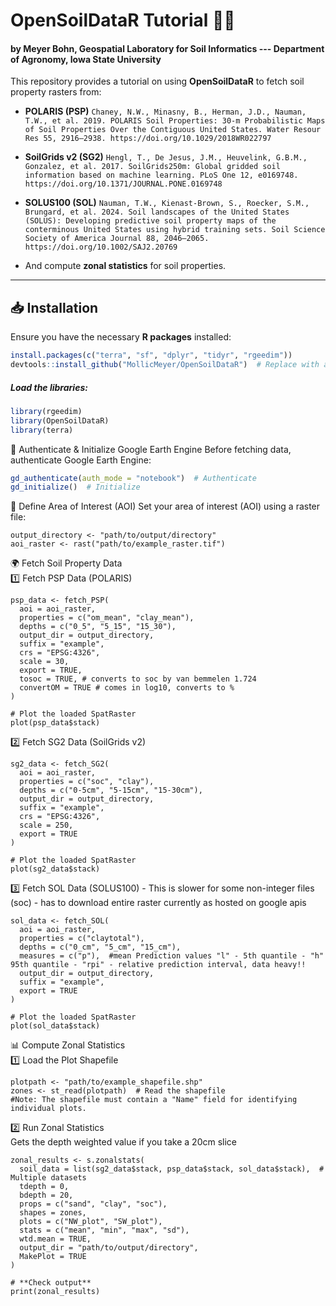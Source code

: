 # OpenSoilDataR Tutorial 🚜🌱

#### by Meyer Bohn, Geospatial Laboratory for Soil Informatics --- Department of Agronomy, Iowa State University

This repository provides a tutorial on using **OpenSoilDataR** to fetch soil property rasters from:
- **POLARIS (PSP)** ```Chaney, N.W., Minasny, B., Herman, J.D., Nauman, T.W., et al. 2019. POLARIS Soil Properties: 30-m Probabilistic Maps of Soil Properties Over the Contiguous United States. Water Resour Res 55, 2916–2938. https://doi.org/10.1029/2018WR022797```
- **SoilGrids v2 (SG2)** ```Hengl, T., De Jesus, J.M., Heuvelink, G.B.M., Gonzalez, et al. 2017. SoilGrids250m: Global gridded soil information based on machine learning. PLoS One 12, e0169748. https://doi.org/10.1371/JOURNAL.PONE.0169748```
- **SOLUS100 (SOL)**  ```Nauman, T.W., Kienast-Brown, S., Roecker, S.M., Brungard, et al. 2024. Soil landscapes of the United States (SOLUS): Developing predictive soil property maps of the conterminous United States using hybrid training sets. Soil Science Society of America Journal 88, 2046–2065. https://doi.org/10.1002/SAJ2.20769```

- And compute **zonal statistics** for soil properties.

---

## 📥 Installation

Ensure you have the necessary **R packages** installed:

```r
install.packages(c("terra", "sf", "dplyr", "tidyr", "rgeedim"))
devtools::install_github("MollicMeyer/OpenSoilDataR")  # Replace with actual GitHub repo

````
##### Load the libraries:
```r
library(rgeedim)
library(OpenSoilDataR)
library(terra)

````

🔑 Authenticate & Initialize Google Earth Engine
Before fetching data, authenticate Google Earth Engine:

```r
gd_authenticate(auth_mode = "notebook")  # Authenticate
gd_initialize()  # Initialize

````

📍 Define Area of Interest (AOI)
Set your area of interest (AOI) using a raster file:

````
output_directory <- "path/to/output/directory"
aoi_raster <- rast("path/to/example_raster.tif")
````
🌍 Fetch Soil Property Data  
1️⃣ Fetch PSP Data (POLARIS)

````
psp_data <- fetch_PSP(
  aoi = aoi_raster,
  properties = c("om_mean", "clay_mean"),
  depths = c("0_5", "5_15", "15_30"),
  output_dir = output_directory,
  suffix = "example",
  crs = "EPSG:4326",
  scale = 30,
  export = TRUE,
  tosoc = TRUE, # converts to soc by van bemmelen 1.724
  convertOM = TRUE # comes in log10, converts to %
)

# Plot the loaded SpatRaster
plot(psp_data$stack)

````
2️⃣ Fetch SG2 Data (SoilGrids v2)

````
sg2_data <- fetch_SG2(
  aoi = aoi_raster,
  properties = c("soc", "clay"),
  depths = c("0-5cm", "5-15cm", "15-30cm"),
  output_dir = output_directory,
  suffix = "example",
  crs = "EPSG:4326",
  scale = 250,
  export = TRUE
)

# Plot the loaded SpatRaster
plot(sg2_data$stack)

````

3️⃣ Fetch SOL Data (SOLUS100) - This is slower for some non-integer files (soc) - has to download entire raster currently as hosted on google apis
````
sol_data <- fetch_SOL(
  aoi = aoi_raster,
  properties = c("claytotal"),
  depths = c("0_cm", "5_cm", "15_cm"),
  measures = c("p"),  #mean Prediction values "l" - 5th quantile - "h" 95th quantile - "rpi" - relative prediction interval, data heavy!!
  output_dir = output_directory,
  suffix = "example",
  export = TRUE
)

# Plot the loaded SpatRaster
plot(sol_data$stack)

````
📊 Compute Zonal Statistics  
1️⃣ Load the Plot Shapefile

````
plotpath <- "path/to/example_shapefile.shp"
zones <- st_read(plotpath)  # Read the shapefile
#Note: The shapefile must contain a "Name" field for identifying individual plots.

````
2️⃣ Run Zonal Statistics  
Gets the depth weighted value if you take a 20cm slice
````
zonal_results <- s.zonalstats(
  soil_data = list(sg2_data$stack, psp_data$stack, sol_data$stack),  # Multiple datasets
  tdepth = 0,
  bdepth = 20,
  props = c("sand", "clay", "soc"),
  shapes = zones,
  plots = c("NW_plot", "SW_plot"),
  stats = c("mean", "min", "max", "sd"),
  wtd.mean = TRUE,
  output_dir = "path/to/output/directory",
  MakePlot = TRUE
)

# **Check output**
print(zonal_results)

````
